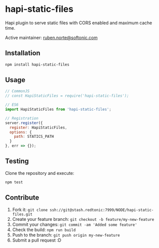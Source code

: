 # hapi-static-files

Hapi plugin to serve static files with CORS enabled and maximum cache time.

Active maintainer: [ruben.norte@softonic.com](mailto:ruben.norte@softonic.com?subject=hapi-static-files)

## Installation

```bash
npm install hapi-static-files
```

## Usage

```javascript
// CommonJS
// const HapiStaticFiles = require('hapi-static-files');

// ES6
import HapiStaticFiles from 'hapi-static-files';

// Registration
server.register({
  register: HapiStaticFiles,
  options: {
    path: STATICS_PATH
  }
}, err => {});
```

## Testing

Clone the repository and execute:

```bash
npm test
```

## Contribute

1. Fork it: `git clone ssh://git@stash.redtonic:7999/NODE/hapi-static-files.git`
2. Create your feature branch: `git checkout -b feature/my-new-feature`
3. Commit your changes: `git commit -am 'Added some feature'`
4. Check the build: `npm run build`
4. Push to the branch: `git push origin my-new-feature`
5. Submit a pull request :D
